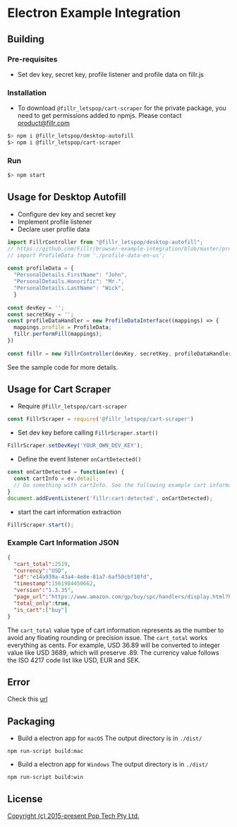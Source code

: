 # Electron Example Integration

## Building

### Pre-requisites

- Set dev key, secret key, profile listener and profile data on fillr.js

### Installation

- To download `@fillr_letspop/cart-scraper` for the private package, you need to get permissions added to npmjs. Please contact product@fillr.com

```bash
$> npm i @fillr_letspop/desktop-autofill
$> npm i @fillr_letspop/cart-scraper
```

### Run

```bash
$> npm start
```

## Usage for Desktop Autofill

- Configure dev key and secret key
- Implement profile listener
- Declare user profile data

```javascript
import FillrController from "@fillr_letspop/desktop-autofill";
// https://github.com/Fillr/browser-example-integration/blob/master/profile-data-en-us.ts
// import ProfileData from './profile-data-en-us';
 
const profileData = {
  "PersonalDetails.FirstName": "John",
  "PersonalDetails.Honorific": "Mr.",
  "PersonalDetails.LastName": "Wick",
  }
 
const devKey = '';
const secretKey = '';
const profileDataHandler = new ProfileDataInterface((mappings) => {
  mappings.profile = ProfileData; 
  fillr.performFill(mappings);
})
 
const fillr = new FillrController(devKey, secretKey, profileDataHandler);
```

See the sample code for more details.

## Usage for Cart Scraper

- Require `@fillr_letspop/cart-scraper`
```javascript
const FillrScraper = require('@fillr_letspop/cart-scraper')
```

- Set dev key before calling `FillrScraper.start()`

```javascript
FillrScraper.setDevKey('YOUR_OWN_DEV_KEY');
```

- Define the event listener `onCartDetected()`
```javascript
const onCartDetected = function(ev) {
  const cartInfo = ev.detail;
  // Do something with cartInfo. See the following example cart information json
}
document.addEventListener('fillr:cart:detected', onCartDetected);
```

- start the cart information extraction
```javascript
FillrScraper.start(); 
```

### Example Cart Information JSON

```json
{
  "cart_total":2519,
  "currency":"USD",
  "id":"e14a939a-43a4-4e8e-81a7-6af50cbf10fd",
  "timestamp":1561984450662,
  "version":"1.3.35",
  "page_url":"https://www.amazon.com/gp/buy/spc/handlers/display.html?hasWorkingJavascript=1",
  "total_only":true,
  "is_cart":["buy"]
}
```

The `cart_total` value type of cart information represents as the number to avoid any floating rounding or precision issue. The `cart_total` works everything as cents. For example, USD 36.89 will be converted to integer value like USD 3689, which will preserve .89. The currency value follows the ISO 4217 code list like USD, EUR and SEK.

## Error
Check this [url](https://github.com/Fillr/browser-example-integration#error)

## Packaging

- Build a electron app for `macOS`
The output directory is in `./dist/`

```
npm run-script build:mac
```

- Build a electron app for `Windows`
The output directory is in `./dist/`

```
npm run-script build:win
```

## License

[Copyright (c) 2015-present Pop Tech Pty Ltd.](LICENSE)